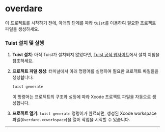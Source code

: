 # overdare
이 프로젝트를 시작하기 전에, 아래의 단계를 따라 `tuist`를 이용하여 필요한 프로젝트 파일을 생성하세요.

### Tuist 설치 및 실행

1. **Tuist 설치**: 아직 Tuist가 설치되지 않았다면, [Tuist 공식 웹사이트](https://tuist.io)에서 설치 지침을 참조하세요.

2. **프로젝트 파일 생성**:
    터미널에서 아래 명령어를 실행하여 필요한 프로젝트 파일들을 생성합니다:

    ```bash
    tuist generate
    ```

    이 명령어는 프로젝트의 구조와 설정에 따라 Xcode 프로젝트 파일을 자동으로 생성합니다.

3. **프로젝트 열기**: `tuist generate` 명령어가 완료되면, 생성된 Xcode workspace 파일(`Overdare.xcworkspace`)을 열어 작업을 시작할 수 있습니다.

---
